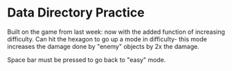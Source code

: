 # Data Directory Practice

Built on the game from last week: now with the added function of increasing difficulty. Can hit the hexagon to go up a mode in difficulty- this mode increases the damage done by "enemy" objects by 2x the damage.

Space bar must be pressed to go back to "easy" mode.
